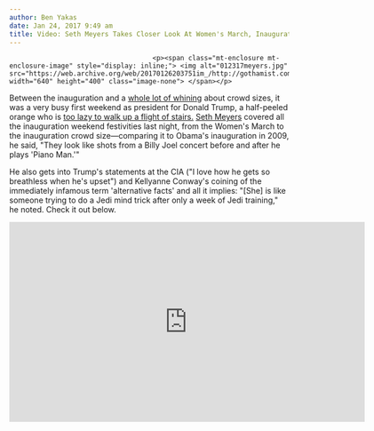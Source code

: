 ```yaml
---
author: Ben Yakas
date: Jan 24, 2017 9:49 am
title: Video: Seth Meyers Takes Closer Look At Women's March, Inauguration & 'Alternative Facts'
---
```


	
										<p><span class="mt-enclosure mt-enclosure-image" style="display: inline;"> <img alt="012317meyers.jpg" src="https://web.archive.org/web/20170126203751im_/http://gothamist.com/attachments/byakas/012317meyers.jpg" width="640" height="400" class="image-none"> </span></p>

<p>Between the inauguration and a <a href="https://web.archive.org/web/20170126203751/https://www.nytimes.com/2017/01/21/us/politics/trump-white-house-briefing-inauguration-crowd-size.html?_r=0">whole lot of whining</a> about crowd sizes, it was a very busy first weekend as president for Donald Trump, a half-peeled orange who is <a href="https://web.archive.org/web/20170126203751/https://twitter.com/jonathanchait/status/823724332740476929">too lazy to walk up a flight of stairs.</a> <a href="https://web.archive.org/web/20170126203751/http://gothamist.com/tags/sethmeyers">Seth Meyers</a> covered all the inauguration weekend festivities last night, from the Women&apos;s March to the inauguration crowd size&#x2014;comparing it to Obama&apos;s inauguration in 2009, he said, &quot;They look like shots from a Billy Joel concert before and after he plays &apos;Piano Man.&apos;&quot;</p>

<p>He also gets into Trump&apos;s statements at the CIA (&quot;I love how he gets so breathless when he&apos;s upset&quot;) and Kellyanne Conway&apos;s coining of the immediately infamous term &apos;alternative facts&apos; and all it implies: &quot;[She] is like someone trying to do a Jedi mind trick after only a week of Jedi training,&quot; he noted. Check it out below. </p>

<p><iframe width="640" height="360" src="https://web.archive.org/web/20170126203751if_/https://www.youtube.com/embed/lg9Tu79F4qE" frameborder="0" allowfullscreen></iframe></p>					
										
									
				
